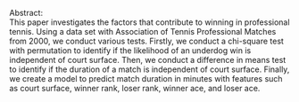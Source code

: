 Abstract:
<br>
This paper investigates the factors that contribute to winning in professional tennis. Using a data set with Association of Tennis Professional Matches from 2000, we conduct various tests. Firstly, we conduct a chi-square test with permutation to identify if the likelihood of an underdog win is independent of court surface. Then, we conduct a difference in means test to identify if the duration of a match is independent of court surface. Finally, we create a model to predict match duration in minutes with features such as court surface, winner rank, loser rank, winner ace, and loser ace. 
